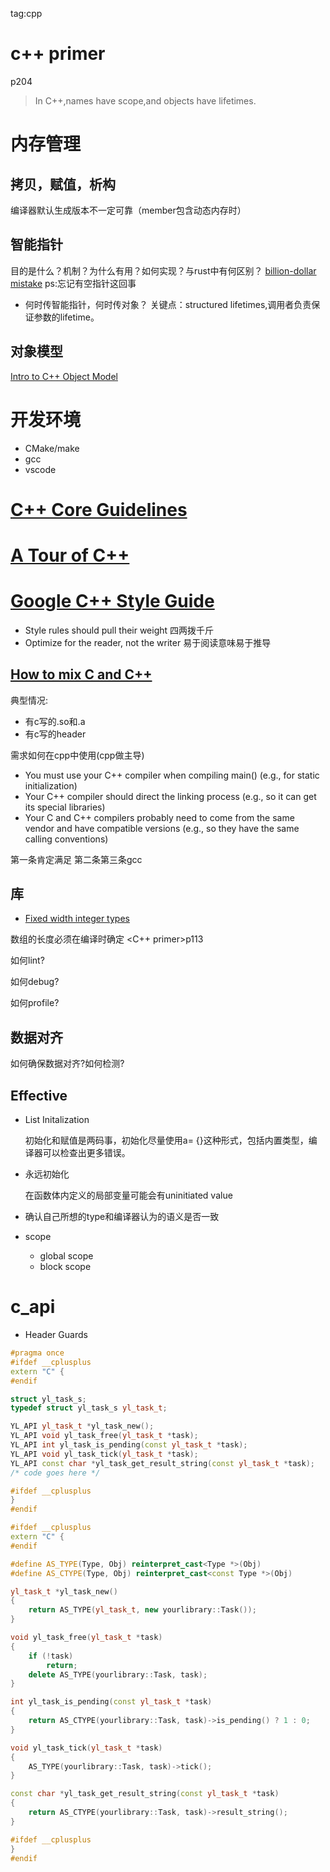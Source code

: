 tag:cpp

# c++ primer

p204
> In C++,names have scope,and objects have lifetimes.



# 内存管理
## 拷贝，赋值，析构
编译器默认生成版本不一定可靠（member包含动态内存时）
## 智能指针
目的是什么？机制？为什么有用？如何实现？与rust中有何区别？
[billion-dollar mistake](https://en.wikipedia.org/wiki/Tony_Hoare#Apologies_and_retractions)
ps:忘记有空指针这回事

- 何时传智能指针，何时传对象？
[](https://herbsutter.com/2013/06/05/gotw-91-solution-smart-pointer-parameters/)
[](http://isocpp.github.io/CppCoreGuidelines/CppCoreGuidelines#Rr-smartptrparam)
关键点：structured lifetimes,调用者负责保证参数的lifetime。

## 对象模型
[Intro to C++ Object Model](https://github.com/CppCon/CppCon2015/tree/master/Presentations/Intro%20to%20C++%20Object%20Model)

# 开发环境

- CMake/make
- gcc
- vscode

# [C++ Core Guidelines](http://isocpp.github.io/CppCoreGuidelines/CppCoreGuidelines#main)
# [A Tour of C++](https://isocpp.org/tour)

# [Google C++ Style Guide](https://google.github.io/styleguide/cppguide.html)

- Style rules should pull their weight
  四两拨千斤
- Optimize for the reader, not the writer
  易于阅读意味易于推导

## [How to mix C and C++](https://isocpp.org/wiki/faq/mixing-c-and-cpp)

典型情况:

* 有c写的.so和.a
* 有c写的header

需求如何在cpp中使用(cpp做主导)


* You must use your C++ compiler when compiling main() (e.g., for static initialization)
* Your C++ compiler should direct the linking process (e.g., so it can get its special libraries)
* Your C and C++ compilers probably need to come from the same vendor and have compatible versions (e.g., so they have the same calling conventions)

第一条肯定满足
第二条第三条gcc

## 库

- [Fixed width integer types](http://en.cppreference.com/w/cpp/header/cstdint)

数组的长度必须在编译时确定     <C++ primer>p113

如何lint?

如何debug?

如何profile?



## 数据对齐

如何确保数据对齐?如何检测?

## Effective 

- List Initalization

  初始化和赋值是两码事，初始化尽量使用a= {}这种形式，包括内置类型，编译器可以检查出更多错误。

- 永远初始化

  在函数体内定义的局部变量可能会有uninitiated value

- 确认自己所想的type和编译器认为的语义是否一致

- scope

  - global scope
  - block scope

# c_api

- Header Guards
```cpp
#pragma once
#ifdef __cplusplus
extern "C" {
#endif

struct yl_task_s;
typedef struct yl_task_s yl_task_t;

YL_API yl_task_t *yl_task_new();
YL_API void yl_task_free(yl_task_t *task);
YL_API int yl_task_is_pending(const yl_task_t *task);
YL_API void yl_task_tick(yl_task_t *task);
YL_API const char *yl_task_get_result_string(const yl_task_t *task);
/* code goes here */

#ifdef __cplusplus
}
#endif
```

```cpp
#ifdef __cplusplus
extern "C" {
#endif

#define AS_TYPE(Type, Obj) reinterpret_cast<Type *>(Obj)
#define AS_CTYPE(Type, Obj) reinterpret_cast<const Type *>(Obj)

yl_task_t *yl_task_new()
{
    return AS_TYPE(yl_task_t, new yourlibrary::Task());
}

void yl_task_free(yl_task_t *task)
{
    if (!task)
        return;
    delete AS_TYPE(yourlibrary::Task, task);
}

int yl_task_is_pending(const yl_task_t *task)
{
    return AS_CTYPE(yourlibrary::Task, task)->is_pending() ? 1 : 0;
}

void yl_task_tick(yl_task_t *task)
{
    AS_TYPE(yourlibrary::Task, task)->tick();
}

const char *yl_task_get_result_string(const yl_task_t *task)
{
    return AS_CTYPE(yourlibrary::Task, task)->result_string();
}

#ifdef __cplusplus
}
#endif
```
